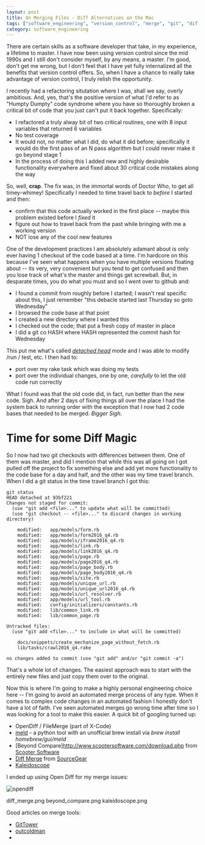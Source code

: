 ```yaml
---
layout: post
title: On Merging Files - Diff Alternatives on the Mac
tags: ["software_engineering", "version_control", "merge", "git", "diff"]
category: software_engineering
---
```

There are certain skills as a software developer that take, in my experience, a lifetime to master.  I have now been using version control since the mid 1990s and I still don't consider myself, by any means, a master.  I'm good, don't get me wrong, but I don't feel that I have yet fully internalized all the benefits that version control offers.  So, when I have a chance to really take advantage of version control, I truly relish the opportunity.  

I recently had a refactoring situtation where I was, shall we say, overly ambitious.  And, yes, that's the positive version of what I'd refer to as "Humpty Dumpty" code syndrome where you have so thoroughly broken a critical bit of code that you just can't put it back together.  Specifically:

* I refactored a truly alway bit of two critical routines, one with 8 input variables that returned 6 variables
* No test coverage
* It would not, no matter what I did, do what it did before; specifically it would do the first pass of an N pass algorithm but I could never make it go beyond stage 1
* In the process of doing this I added new and highly desirable functionality everywhere and fixed about 30 critical code mistakes along the way

So, well, **crap**.  The fix was, in the immortal words of Doctor Who, to get all timey-whimey!  Specifically I needed to time travel back to *before* I started and then:

* confirm that this code actually worked in the first place -- maybe this problem existed before I *fixed* it
* figure out how to travel back from the past while bringing with me a working version
* NOT lose any of the cool new features

One of the development practices I am absolutely adamant about is only ever having 1 checkout of the code based at a time.  I'm hardcore on this because I've seen what happens when you have multiple versions floating about -- its very, very convenient but you tend to get confused and then you lose track of what's the master and things get screwball.  But, in desparate times, you do what you must and so I went over to github and:

* I found a commit from roughly before I started; I wasn't real specific about this, I just remember "this debacle started last Thursday so goto Wednesday"
* I browsed the code base at that point
* I created a new directory where I wanted this
* I checked out the code; that put a fresh copy of master in place
* I did a git co HASH where HASH represented the commit hash for Wednesday

This put me what's called [*detached head*](http://stackoverflow.com/questions/3965676/why-did-my-git-repo-enter-a-detached-head-state) mode and I was able to modify /run / test, etc.  I then had to: 

* port over my rake task which was doing my tests
* port over the individual changes, one by one, *carefully* to let the old code run correctly

What I found was that the old code did, in fact, run better than the new code.  Sigh.  And after 2 days of fixing things all over the place I had the system back to running order with the exception that I now had 2 code bases that needed to be merged.  *Bigger Sigh*.

# Time for some Diff Magic

So I now had two git checkouts with differences between them.  One of them was master, and did I mention that while this was all going on I got pulled off the project to fix something else and add yet more functionality to the code base for a day and half, and the other was my time travel branch.  When I did a git status in the time travel branch I got this:

    git status
    HEAD detached at 93bf221
    Changes not staged for commit:
      (use "git add <file>..." to update what will be committed)
      (use "git checkout -- <file>..." to discard changes in working directory)

    	modified:   app/models/form.rb
    	modified:   app/models/form2016_q4.rb
    	modified:   app/models/iframe2016_q4.rb
    	modified:   app/models/link.rb
    	modified:   app/models/link2016_q4.rb
    	modified:   app/models/page.rb
    	modified:   app/models/page2016_q4.rb
    	modified:   app/models/page_body.rb
    	modified:   app/models/page_body2016_q4.rb
    	modified:   app/models/site.rb
    	modified:   app/models/unique_url.rb
    	modified:   app/models/unique_url2016_q4.rb
    	modified:   app/models/url_resolver.rb
    	modified:   app/models/url_tool.rb
    	modified:   config/initializers/constants.rb
    	modified:   lib/common_link.rb
    	modified:   lib/common_page.rb

    Untracked files:
      (use "git add <file>..." to include in what will be committed)

    	docs/snippets/create_mechanize_page_without_fetch.rb
    	lib/tasks/crawl2016_q4.rake

    no changes added to commit (use "git add" and/or "git commit -a")
    
That's a whole lot of changes.  The easiest approach was to start with the entirely new files and just copy them over to the original.  

Now this is where I'm going to make a highly personal engineering choice here -- I'm going to avoid an automated merge process of any type.  When it comes to complex code changes in an automated fashion I honestly don't have a lot of faith.  I've seen automated merges go wrong time after time so I was looking for a tool to make this easier.  A quick bit of googling turned up:

* OpenDiff / FileMerge (part of X-Code)
* [meld](http://meldmerge.org/) - a python tool with an unofficial brew install via *brew install homebrew/gui/meld*
* [Beyond Compare]http://www.scootersoftware.com/download.php from [Scooter Software](http://www.scootersoftware.com/)
* [Diff Merge](http://www.sourcegear.com/diffmerge/) from [SourceGear](http://www.sourcegear.com/)
* [Kaleidoscope](http://www.kaleidoscopeapp.com/)

I ended up using Open Diff for my merge issues:

![opendiff](/blog/assets/open_diff.png)

diff_merge.png
beyond_compare.png
kaleidoscope.png

Good articles on merge tools:

* [GitTower](https://www.git-tower.com/blog/diff-tools-mac)
* [outcoldman](https://www.outcoldman.com/en/archive/2014/05/12/git-dirdiff/)
* 